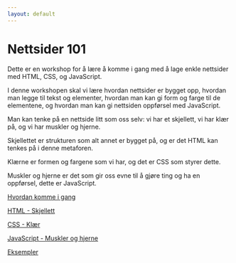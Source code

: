 ```yaml
---
layout: default
---
```


# Nettsider 101

Dette er en workshop for å lære å komme i gang med å lage enkle nettsider med HTML, CSS, og JavaScript.

I denne workshopen skal vi lære hvordan nettsider er bygget opp, hvordan man legge til tekst og elementer, hvordan man kan gi form og farge til de elementene, og hvordan man kan gi nettsiden oppførsel med JavaScript.

Man kan tenke på en nettside litt som oss selv: vi har et skjellett, vi har klær på, og vi har muskler og hjerne.

Skjellettet er strukturen som alt annet er bygget på, og er det HTML kan tenkes på i denne metaforen.

Klærne er formen og fargene som vi har, og det er CSS som styrer dette.

Muskler og hjerne er det som gir oss evne til å gjøre ting og ha en oppførsel, dette er JavaScript. 

[Hvordan komme i gang]({{site.baseurl}}/intro)

[HTML - Skjellett]({{site.baseurl}}/html)

[CSS - Klær]({{site.baseurl}}/css)

[JavaScript - Muskler og hjerne]({{site.baseurl}}/javascript)

[Eksempler]({{site.baseurl}}/eksempler)